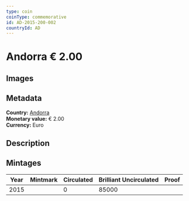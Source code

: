 ```yaml
---
type: coin
coinType: commemorative
id: AD-2015-200-002
countryId: AD
---
```


# Andorra € 2.00

## Images


## Metadata

**Country:** [Andorra](../../Countries/Andorra/index.md)\
**Monetary value:** € 2.00\
**Currency:** Euro

## Description


## Mintages

| Year | Mintmark | Circulated | Brilliant Uncirculated | Proof |
| ---- | -------- | ---------- | ---------------------- | ----- |
| 2015 |  | 0| 85000 |  |
